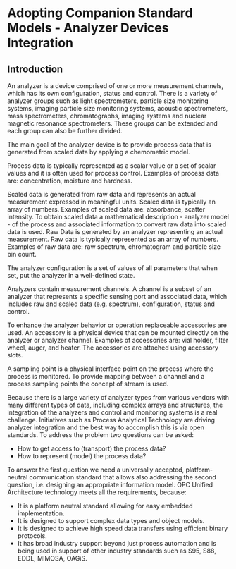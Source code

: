 # Adopting Companion Standard Models - Analyzer Devices Integration

## Introduction

An analyzer is a device comprised of one or more measurement channels, which has its own configuration, status and control. There is a variety of analyzer groups such as light spectrometers, particle size monitoring systems, imaging particle size monitoring systems, acoustic spectrometers, mass spectrometers, chromatographs, imaging systems and nuclear magnetic resonance spectrometers. These groups can be extended and each group can also be further divided.

The main goal of the analyzer device is to provide process data that is generated from scaled data by applying a chemometric model.

Process data is typically represented as a scalar value or a set of scalar values and it is often used for process control. Examples of process data are: concentration, moisture and hardness.

Scaled data is generated from raw data and represents an actual measurement expressed in meaningful units. Scaled data is typically an array of numbers. Examples of scaled data are: absorbance, scatter intensity. To obtain scaled data a mathematical description - analyzer model - of the process and associated information to convert raw data into scaled data is used. Raw Data is generated by an analyzer representing an actual measurement. Raw data is typically represented as an array of numbers. Examples of raw data are: raw spectrum, chromatogram and particle size bin count.

The analyzer configuration is a set of values of all parameters that when set, put the analyzer in a well-defined state.

Analyzers contain measurement channels. A channel is a subset of an analyzer that represents a specific sensing port and associated data, which includes raw and scaled data (e.g. spectrum), configuration, status and control.

To enhance the analyzer behavior or operation replaceable accessories are used. An accessory is a physical device that can be mounted directly on the analyzer or analyzer channel. Examples of accessories are: vial holder, filter wheel, auger, and heater. The accessories are attached using accessory slots.

A sampling point is a physical interface point on the process where the process is monitored. To provide mapping between a channel and a process sampling points the concept of stream is used.

Because there is a large variety of analyzer types from various vendors with many different types of data, including complex arrays and structures, the integration of the analyzers and control and monitoring systems is a real challenge. Initiatives such as Process Analytical Technology are driving analyzer integration and the best way to accomplish this is via open standards. To address the problem two questions can be asked:

- How to get access to (transport) the process data?
- How to represent (model) the process data?

To answer the first question we need a universally accepted, platform-neutral communication standard that allows also addressing the second question, i.e. designing an appropriate information model. OPC Unified Architecture technology meets all the requirements, because:

- It is a platform neutral standard allowing for easy embedded implementation.
- It is designed to support complex data types and object models.
- It is designed to achieve high speed data transfers using efficient binary protocols.
- It has broad industry support beyond just process automation and is being used in support of other industry
standards such as S95, S88, EDDL, MIMOSA, OAGiS.

